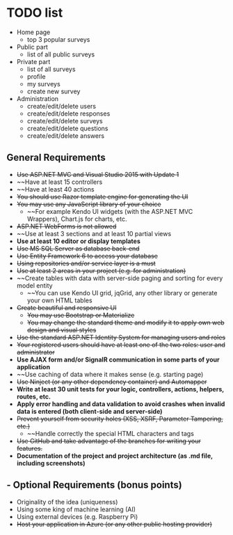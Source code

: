 # TODO list #
* Home page 
	* top 3 popular surveys
* Public part
	* list of all public surveys
* Private part
	* list of all surveys
	* profile
	* my surveys
	* create new survey
* Administration
	* create/edit/delete users
	* create/edit/delete responses
	* create/edit/delete surveys
	* create/edit/delete questions
	* create/edit/delete answers


## General Requirements ##

- ~~Use ASP.NET MVC and Visual Studio 2015 with Update 1~~
- ~~Have at least 15 controllers
- ~~Have at least 40 actions
- ~~You should use Razor template engine for generating the UI~~
- ~~You may use any JavaScript library of your choice~~
	- ~~For example Kendo UI widgets (with the ASP.NET MVC Wrappers), Chart.js for charts, etc.
- ~~ASP.NET WebForms is not allowed~~
- ~~Use at least 3 sections and at least 10 partial views
- **Use at least 10 editor or display templates**
- ~~Use MS SQL Server as database back-end~~
- ~~Use Entity Framework 6 to access your database~~
- ~~Using repositories and/or service layer is a must~~
- ~~Use at least 2 areas in your project (e.g. for administration)~~
- ~~Create tables with data with server-side paging and sorting for every model entity
	- ~~You can use Kendo UI grid, jqGrid, any other library or generate your own HTML tables
- ~~Create beautiful and responsive UI~~
	- ~~You may use Bootstrap or Materialize~~
	- ~~You may change the standard theme and modify it to apply own web design and visual styles~~
- ~~Use the standard ASP.NET Identity System for managing users and roles~~
- ~~Your registered users should have at least one of the two roles: user and administrator~~
- **Use AJAX form and/or SignalR communication in some parts of your application**
- ~~Use caching of data where it makes sense (e.g. starting page)
- ~~Use Ninject (or any other dependency container) and Automapper~~
- **Write at least 30 unit tests for your logic, controllers, actions, helpers, routes, etc.**
- **Apply error handling and data validation to avoid crashes when invalid data is entered (both client-side and server-side)**
- ~~Prevent yourself from security holes (XSS, XSRF, Parameter Tampering, etc.)~~
	- ~~Handle correctly the special HTML characters and tags
- ~~Use GitHub and take advantage of the branches for writing your features.~~
- **Documentation of the project and project architecture (as .md file, including screenshots)**



## - Optional Requirements (bonus points) ##

- Originality of the idea (uniqueness)
- Using some king of machine learning (AI)
- Using external devices (e.g. Raspberry Pi)
- ~~Host your application in Azure (or any other public hosting provider)~~